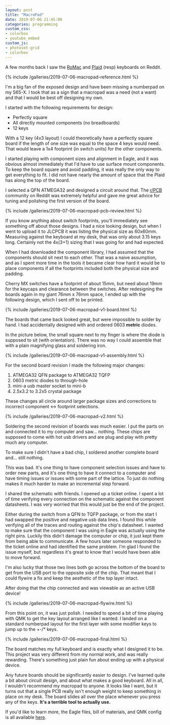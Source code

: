 ```yaml
---
layout: post
title: "MacroPad"
date: 2019-07-06 21:45:00
categories: programming
custom_css:
- colorbox
- youtube_embed
custom_js:
- photoset-grid
- colorbox
---
```


A few months back I saw the [RoMac][0] and [Plaid][1] (resp) keyboards on Reddit.

{% include /galleries/2019-07-06-macropad-reference.html %}

I'm a big fan of the exposed design and have been missing a numberpad on my
S65-X. I took that as a sign that a macropad was a need (not a want) and that I
would be best off designing my own.

I started with the following requirements for design:

* Perfectly square
* All directly mounted components (no breadboards)
* 12 keys

With a 12 key (4x3 layout) I could theoretically have a perfectly square board if
the length of one size was equal to the space 4 keys would need. That would leave
a 1x4 footprint (in switch units) for the other components.

I started playing with component sizes and alignment in Eagle, and it was obvious
almost immediately that I'd have to use surface mount components. To keep the
board square and avoid padding, it was really the only way to get everything to
fit. I did not have nearly the amount of space that the Plaid has along the top
of the board.

I selected a QFN ATMEGA32 and designed a circuit around that. The [r/PCB][2]
community on Reddit was extremely helpful and gave me great advice for tuning and
polishing the first version of the board.

{% include /galleries/2019-07-06-macropad-pcb-review.html %}

If you know anything about switch footprints, you'll immediately see something
off about those designs. I had a nice looking design, but when I went to upload
it to JLCPCB it was listing the physical size as 60x60mm. Measuring against the
keyboard at my desk, that was only about 3.15 keys long. Certainly not the 4x(3+1)
sizing that I was going for and had expected.

When I had downloaded the component library, I had assumed that the components
should sit next to each other. That was a naive assumption, and as I spent more
time in the tools it became clear how hard it would be to place components if
all the footprints included both the physical size and padding.

Cherry MX switches have a footprint of about 15mm, but need about 19mm for the
keycaps and clearance between the switches. After redesigning the boards again
in my giant 76mm x 76mm space, I ended up with the following design, which I
sent off to be printed.

{% include /galleries/2019-07-06-macropad-v1-board.html %}

The boards that came back looked great, but were impossible to solder by hand.
I had accidentally designed with and ordered 0603 **metric** diodes.

In the picture below, the small square next to my finger is where the diode is
supposed to sit (with orientation). There was no way I could assemble that with
a plain magnifying glass and soldering iron.

{% include /galleries/2019-07-06-macropad-v1-assembly.html %}

For the second board revision I made the following major changes:

1. ATMEGA32 QFN package to ATMEGA32 TQFP
2. 0603 metric diodes to through-hole
3. mini-a usb master socket to mini-b
4. 2.5x3.2 to 3.2x5 crystal package

These changes all circle around larger package sizes and corrections to
incorrect component <-> footprint selections.

{% include /galleries/2019-07-06-macropad-v2.html %}

Soldering the second revision of boards was much easier. I put the parts on and
connected it to my computer and saw... nothing. These chips are supposed to come
with hot usb drivers and are plug and play with pretty much any computer.

To make sure I didn't have a bad chip, I soldered another complete board and...
still nothing.

This was bad. It's one thing to have component selection issues and have to order
new parts, and it's one thing to have it connect to a computer and have timing
issues or issues with some part of the lattice. To just do nothing makes it much
harder to make an incremental step forward.

I shared the schematic with friends. I opened up a ticket online. I spent a lot
of time verifying every connection on the schematic against the component
datasheets. I was very worried that this would just be the end of the project.

Either during the switch from a QFN to TQFP package, or from the start I had
swapped the positive and negative usb data lines. I found this while verifying
all of the traces and routing against the chip's datasheet. I wanted to make sure
that the component I was using in Eagle was actually using the right pins. Luckily
this didn't damage the computer or chip, it just kept them from being able to
communicate. A few hours later someone responded to the ticket online and had
identified the same problem. I'm glad I found the issue myself, but regardless
it's great to know that I would have been able to move forward.

I'm also lucky that those two lines both go across the bottom of the board to
get from the USB port to the opposite side of the chip. That meant that I could
flywire a fix and keep the aesthetic of the top layer intact.

After doing that the chip connected and was viewable as an active USB device!

{% include /galleries/2019-07-06-macropad-flywire.html %}

From this point on, it was just polish. I needed to spend a bit of time playing
with QMK to get the key layout arranged like I wanted. I landed on a standard
numberpad layout for the first layer with some modifier keys to jump up to the
+-/* keys.

{% include /galleries/2019-07-06-macropad-final.html %}

The board matches my full keyboard and is exactly what I designed it to be. This
project was very different from my normal work, and was really rewarding. There's
something just plain fun about ending up with a physical device.

Any future boards should be significantly easier to design. I've learned quite a
bit about circuit design, and about what makes a good keyboard. All in all, I
wouldn't  recommend my macropad to anyone. It looks like I want, but it turns out
that a single PCB really isn't enough weight to keep something in place on my
desk. The board slides all over the place whenever you press any of the keys.
**It's a terrible tool to actually use.**

If you'd like to learn more, the Eagle files, bill of materials, and QMK config
is all available [here][3].

[0]: https://www.reddit.com/r/MechanicalKeyboards/comments/b74x8n/ic_the_romac_a_plaid_inspired_12key_macropad/
[1]: https://github.com/hsgw/plaid
[2]: https://www.reddit.com/r/PCB
[3]: https://github.com/Tornquist/Macropad
